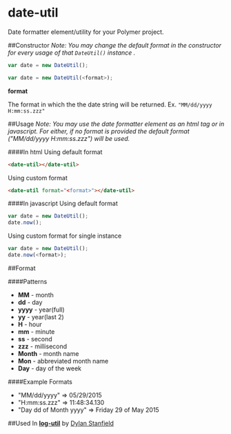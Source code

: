 # date-util
Date formatter element/utility for your Polymer project.

##Constructor
*Note: You may change the default format in the constructor for every usage of that `DateUtil()` instance .*

```js
var date = new DateUtil();
```
```js
var date = new DateUtil(<format>);
```
**format**

The format in which the the date string will be returned. Ex. `"MM/dd/yyyy H:mm:ss.zzz"` 

##Usage
*Note: You may use the date formatter element as an html tag or in javascript. For either, if no format is provided the default format ("MM/dd/yyyy H:mm:ss.zzz") will be used.*

####In html
Using default format
```html
<date-util></date-util>
```
Using custom format
```html
<date-util format="<format>"></date-util>
```
####In javascript
Using default format
```js
var date = new DateUtil();
date.now();
```
Using custom format for single instance
```js
var date = new DateUtil();
date.now(<format>);
```

##Format 

####Patterns
  - **MM** - month
  - **dd** - day
  - **yyyy** - year(full)
  - **yy** - year(last 2)
  - **H** - hour
  - **mm** - minute
  - **ss** - second
  - **zzz** - millisecond
  - **Month** - month name
  - **Mon** - abbreviated month name
  - **Day** - day of the week
  
####Example Formats
* "MM/dd/yyyy" => 05/29/2015
* "H:mm:ss.zzz" => 11:48:34.130
* "Day dd of Month yyyy" => Friday 29 of May 2015
 

##Used In
[**log-util**](https://github.com/dylanstanfield/log-util) by [Dylan Stanfield](https://github.com/dylanstanfield)
